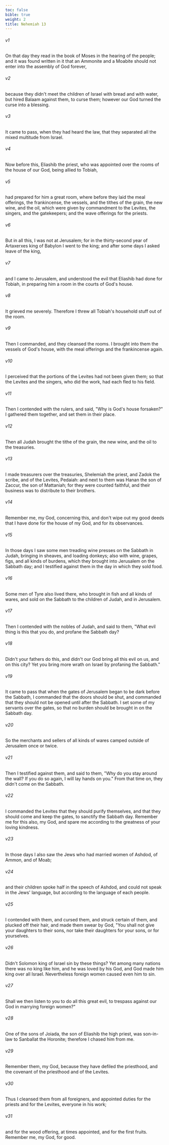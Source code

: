 ```yaml
---
toc: false
bible: true
weight: 2
title: Nehemiah 13
---
```




###### v1 
On that day they read in the book of Moses in the hearing of the people; and it was found written in it that an Ammonite and a Moabite should not enter into the assembly of God forever, 

###### v2 
because they didn't meet the children of Israel with bread and with water, but hired Balaam against them, to curse them; however our God turned the curse into a blessing. 

###### v3 
It came to pass, when they had heard the law, that they separated all the mixed multitude from Israel. 

###### v4 
Now before this, Eliashib the priest, who was appointed over the rooms of the house of our God, being allied to Tobiah, 

###### v5 
had prepared for him a great room, where before they laid the meal offerings, the frankincense, the vessels, and the tithes of the grain, the new wine, and the oil, which were given by commandment to the Levites, the singers, and the gatekeepers; and the wave offerings for the priests. 

###### v6 
But in all this, I was not at Jerusalem; for in the thirty-second year of Artaxerxes king of Babylon I went to the king; and after some days I asked leave of the king, 

###### v7 
and I came to Jerusalem, and understood the evil that Eliashib had done for Tobiah, in preparing him a room in the courts of God's house. 

###### v8 
It grieved me severely. Therefore I threw all Tobiah's household stuff out of the room. 

###### v9 
Then I commanded, and they cleansed the rooms. I brought into them the vessels of God's house, with the meal offerings and the frankincense again. 

###### v10 
I perceived that the portions of the Levites had not been given them; so that the Levites and the singers, who did the work, had each fled to his field. 

###### v11 
Then I contended with the rulers, and said, "Why is God's house forsaken?" I gathered them together, and set them in their place. 

###### v12 
Then all Judah brought the tithe of the grain, the new wine, and the oil to the treasuries. 

###### v13 
I made treasurers over the treasuries, Shelemiah the priest, and Zadok the scribe, and of the Levites, Pedaiah: and next to them was Hanan the son of Zaccur, the son of Mattaniah; for they were counted faithful, and their business was to distribute to their brothers. 

###### v14 
Remember me, my God, concerning this, and don't wipe out my good deeds that I have done for the house of my God, and for its observances. 

###### v15 
In those days I saw some men treading wine presses on the Sabbath in Judah, bringing in sheaves, and loading donkeys; also with wine, grapes, figs, and all kinds of burdens, which they brought into Jerusalem on the Sabbath day; and I testified against them in the day in which they sold food. 

###### v16 
Some men of Tyre also lived there, who brought in fish and all kinds of wares, and sold on the Sabbath to the children of Judah, and in Jerusalem. 

###### v17 
Then I contended with the nobles of Judah, and said to them, "What evil thing is this that you do, and profane the Sabbath day? 

###### v18 
Didn't your fathers do this, and didn't our God bring all this evil on us, and on this city? Yet you bring more wrath on Israel by profaning the Sabbath." 

###### v19 
It came to pass that when the gates of Jerusalem began to be dark before the Sabbath, I commanded that the doors should be shut, and commanded that they should not be opened until after the Sabbath. I set some of my servants over the gates, so that no burden should be brought in on the Sabbath day. 

###### v20 
So the merchants and sellers of all kinds of wares camped outside of Jerusalem once or twice. 

###### v21 
Then I testified against them, and said to them, "Why do you stay around the wall? If you do so again, I will lay hands on you." From that time on, they didn't come on the Sabbath. 

###### v22 
I commanded the Levites that they should purify themselves, and that they should come and keep the gates, to sanctify the Sabbath day. Remember me for this also, my God, and spare me according to the greatness of your loving kindness. 

###### v23 
In those days I also saw the Jews who had married women of Ashdod, of Ammon, and of Moab; 

###### v24 
and their children spoke half in the speech of Ashdod, and could not speak in the Jews' language, but according to the language of each people. 

###### v25 
I contended with them, and cursed them, and struck certain of them, and plucked off their hair, and made them swear by God, "You shall not give your daughters to their sons, nor take their daughters for your sons, or for yourselves. 

###### v26 
Didn't Solomon king of Israel sin by these things? Yet among many nations there was no king like him, and he was loved by his God, and God made him king over all Israel. Nevertheless foreign women caused even him to sin. 

###### v27 
Shall we then listen to you to do all this great evil, to trespass against our God in marrying foreign women?" 

###### v28 
One of the sons of Joiada, the son of Eliashib the high priest, was son-in-law to Sanballat the Horonite; therefore I chased him from me. 

###### v29 
Remember them, my God, because they have defiled the priesthood, and the covenant of the priesthood and of the Levites. 

###### v30 
Thus I cleansed them from all foreigners, and appointed duties for the priests and for the Levites, everyone in his work; 

###### v31 
and for the wood offering, at times appointed, and for the first fruits. Remember me, my God, for good.

